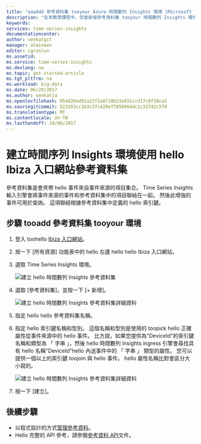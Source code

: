 ```yaml
---
title: "aaaAdd 參考資料集 tooyour Azure 時間數列 Insights 環境 |Microsoft 文件"
description: "在本教學課程中，您會新增參考資料集 tooyour 時間數列 Insights 環境"
keywords: 
services: time-series-insights
documentationcenter: 
author: venkatgct
manager: almineev
editor: cgronlun
ms.assetid: 
ms.service: time-series-insights
ms.devlang: na
ms.topic: get-started-article
ms.tgt_pltfrm: na
ms.workload: big-data
ms.date: 06/29/2017
ms.author: venkatja
ms.openlocfilehash: 05e626ed81a22f2a8710b23a931ccd17c0f38ca5
ms.sourcegitcommit: 523283cc1b3c37c428e77850964dc1c33742c5f0
ms.translationtype: MT
ms.contentlocale: zh-TW
ms.lasthandoff: 10/06/2017
---
```

# <a name="create-a-reference-data-set-for-your-time-series-insights-environment-using-hello-ibiza-portal"></a>建立時間序列 Insights 環境使用 hello Ibiza 入口網站參考資料集

參考資料集是會夾帶 hello 事件來自事件來源的項目集合。 Time Series Insights 輸入引擎會將事件來源的事件和參考資料集中的項目聯結在一起。 然後此增強的事件可用於查詢。 這項聯結根據參考資料集中定義的 hello 索引鍵。

## <a name="steps-tooadd-a-reference-data-set-tooyour-environment"></a>步驟 tooadd 參考資料集 tooyour 環境

1. 登入 toohello [Ibiza 入口網站](https://portal.azure.com)。
2. 按一下 [所有資源] 功能表中的 hello 左邊 hello hello Ibiza 入口網站。
3. 選取 Time Series Insights 環境。

    ![建立 hello 時間數列 Insights 參考資料集](media/add-reference-data-set/getstarted-create-reference-data-set-1.png)

4. 選取 [參考資料集]，並按一下 [+ 新增]。

    ![建立 hello 時間數列 Insights 參考資料集詳細資料](media/add-reference-data-set/getstarted-create-reference-data-set-2.png)

5. 指定 hello hello 參考資料集名稱。
6. 指定 hello 索引鍵名稱和型別。 這個名稱和型別是使用的 toopick hello 正確屬性從事件來源中的 hello 事件。 比方說，如果您提供為"DeviceId"的索引鍵名稱和類型為 「 字串 」，然後 hello 時間數列 Insights ingress 引擎會尋找具有 hello 名稱"DeviceId"hello 內送事件中的 「 字串 」 類型的屬性。 您可以提供一個以上的索引鍵 toojoin 與 hello 事件。 hello 屬性名稱比對會區分大小寫的。

     ![建立 hello 時間數列 Insights 參考資料集詳細資料](media/add-reference-data-set/getstarted-create-reference-data-set-3.png)

7. 按一下 [建立]。

## <a name="next-steps"></a>後續步驟

* 以程式設計的方式[管理參考資料](time-series-insights-manage-reference-data-csharp.md)。
* Hello 完整的 API 參考，請參閱[參考資料 API](/rest/api/time-series-insights/time-series-insights-reference-reference-data-api)文件。
